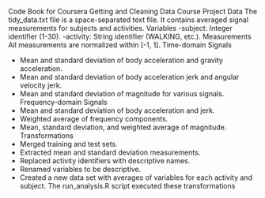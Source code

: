 Code Book for Coursera Getting and Cleaning Data Course Project
Data
The tidy_data.txt file is a space-separated text file. It contains averaged signal measurements for subjects and activities.
Variables
-subject: Integer identifier (1-30).
-activity: String identifier (WALKING, etc.).
Measurements
All measurements are normalized within [-1, 1].
Time-domain Signals
- Mean and standard deviation of body acceleration and gravity acceleration.
- Mean and standard deviation of body acceleration jerk and angular velocity jerk.
- Mean and standard deviation of magnitude for various signals.
Frequency-domain Signals
- Mean and standard deviation of body acceleration and jerk.
- Weighted average of frequency components.
- Mean, standard deviation, and weighted average of magnitude.
Transformations
- Merged training and test sets.
- Extracted mean and standard deviation measurements.
- Replaced activity identifiers with descriptive names.
- Renamed variables to be descriptive.
- Created a new data set with averages of variables for each activity and subject.
The run_analysis.R script executed these transformations